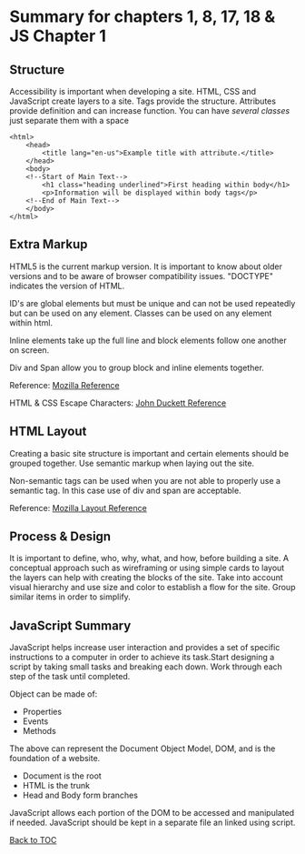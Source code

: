 # Summary for chapters 1, 8, 17, 18 & JS Chapter 1

## Structure
Accessibility is important when developing a site. HTML, CSS and JavaScript create layers to a site. Tags provide the structure. Attributes provide definition and can increase function. You can have *several classes* just separate them with a space

```
<html>
    <head>
        <title lang="en-us">Example title with attribute.</title>
    </head>
    <body>
    <!--Start of Main Text-->
        <h1 class="heading underlined">First heading within body</h1>
        <p>Information will be displayed within body tags</p>
    <!--End of Main Text-->
    </body>
</html>
```    
## Extra Markup
HTML5 is the current markup version. It is important to know about older versions and to be aware of browser compatibility issues. "DOCTYPE" indicates the version of HTML.

ID's are global elements but must be unique and can not be used repeatedly but can be used on any element. Classes can be used on any element within html.

Inline elements take up the full line and block elements follow one another on screen.

Div and Span allow you to group block and inline elements together.

Reference: [Mozilla Reference](https://developer.mozilla.org/en-US/docs/Web/HTML/Block-level_elements#block-level_vs._inline)

HTML & CSS Escape Characters: [John Duckett Reference](http://www.htmlandcssbook.com/extras/html-escape-codes/)

## HTML Layout
Creating a basic site structure is important and certain elements should be grouped together. Use semantic markup when laying out the site.

Non-semantic tags can be used when you are not able to properly use a semantic tag. In this case use of div and span are acceptable.

Reference: [Mozilla Layout Reference](https://developer.mozilla.org/en-US/docs/Learn/HTML/Introduction_to_HTML/Document_and_website_structure)

## Process & Design
It is important to define, who, why, what, and how, before building a site. A conceptual approach such as wireframing or using simple cards to layout the layers can help with creating the blocks of the site. Take into account visual hierarchy and use size and color to establish a flow for the site. Group similar items in order to simplify.

## JavaScript Summary
JavaScript helps increase user interaction and provides a set of specific instructions to a computer in order to achieve its task.Start designing a script by taking small tasks and breaking each down. Work through each step of the task until completed.

Object can be made of:
 * Properties
 * Events
 * Methods

The above can represent the Document Object Model, DOM, and is the foundation of a website.
 * Document is the root
 * HTML is the trunk
 * Head and Body form branches

JavaScript allows each portion of the DOM to be accessed and manipulated if needed. JavaScript should be kept in a separate file an linked using script.
    
[Back to TOC](GearRatio.github.io)